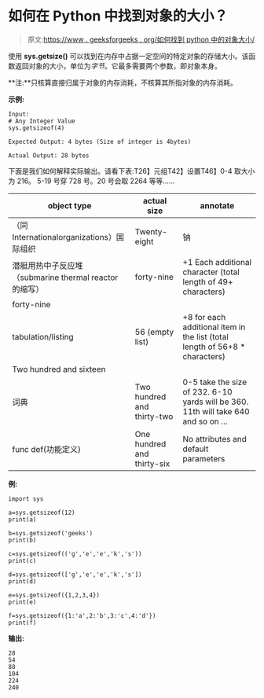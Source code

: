 # 如何在 Python 中找到对象的大小？

> 原文:[https://www . geeksforgeeks . org/如何找到 python 中的对象大小/](https://www.geeksforgeeks.org/how-to-find-size-of-an-object-in-python/)

使用 **sys.getsize()** 可以找到在内存中占据一定空间的特定对象的存储大小。该函数返回对象的大小，单位为*字节*。它最多需要两个参数，即对象本身。

**注:**只核算直接归属于对象的内存消耗，不核算其所指对象的内存消耗。

**示例:**

```
Input: 
# Any Integer Value
sys.getsizeof(4) 

Expected Output: 4 bytes (Size of integer is 4bytes)

Actual Output: 28 bytes

```

下面是我们如何解释实际输出。请看下表:T26】元组T42】设置T46】0-4 取大小为 216。 5-19 号穿 728 号。20 号会取 2264 等等……

| object type | actual size | annotate |
| --- | --- | --- |
| （同 Internationalorganizations）国际组织 | Twenty-eight | 钠 |
| 潜艇用热中子反应堆（submarine thermal reactor 的缩写） | forty-nine | +1 Each additional character (total length of 49+ characters) |
| forty-nine |
| tabulation/listing | 56 (empty list) | +8 for each additional item in the list (total length of 56+8 * characters) |
| Two hundred and sixteen |
| 词典 | Two hundred and thirty-two | 0-5 take the size of 232\. 6-10 yards will be 360\. 11th will take 640 and so on ... |
| func def(功能定义) | One hundred and thirty-six | No attributes and default parameters |

**例:**

```
import sys

a=sys.getsizeof(12) 
print(a)

b=sys.getsizeof('geeks')
print(b)

c=sys.getsizeof(('g','e','e','k','s'))
print(c)

d=sys.getsizeof(['g','e','e','k','s'])
print(d)

e=sys.getsizeof({1,2,3,4})
print(e)

f=sys.getsizeof({1:'a',2:'b',3:'c',4:'d'})
print(f)
```

**输出:**

```
28
54
88
104
224
240
```